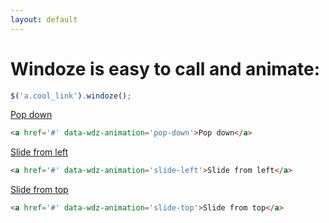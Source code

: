 ```yaml
---
layout: default
---
```


# Windoze is easy to call and animate:

```javascript
$('a.cool_link').windoze();
```

<a href='#' data-wdz-animation='pop-down'>Pop down</a>

```html
<a href='#' data-wdz-animation='pop-down'>Pop down</a>
```

<a href='#' data-wdz-animation='slide-left'>Slide from left</a>

```html
<a href='#' data-wdz-animation='slide-left'>Slide from left</a>
```

<a href='#' data-wdz-animation='slide-top'>Slide from top</a>

```html
<a href='#' data-wdz-animation='slide-top'>Slide from top</a>
```